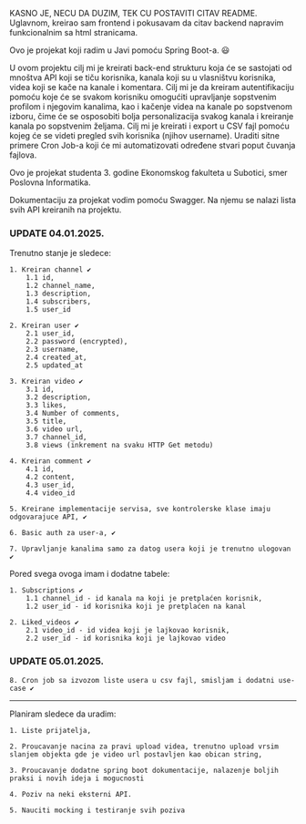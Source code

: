 KASNO JE, NECU DA DUZIM, TEK CU POSTAVITI CITAV README. Uglavnom, kreirao sam frontend i pokusavam da citav backend napravim funkcionalnim sa html stranicama.

Ovo je projekat koji radim u Javi pomoću Spring Boot-a. 😃

U ovom projektu cilj mi je kreirati back-end strukturu koja će se sastojati od mnoštva API koji se tiču korisnika, kanala koji su u 
vlasništvu korisnika, videa koji se kače na kanale i komentara. 
Cilj mi je da kreiram autentifikaciju pomoću koje će se svakom korisniku omogućiti upravljanje sopstvenim profilom i njegovim kanalima,
kao i kačenje videa na kanale po sopstvenom izboru, čime će se osposobiti bolja personalizacija svakog kanala i kreiranje kanala po sopstvenim željama. 
Cilj mi je kreirati i export u CSV fajl pomoću kojeg će se videti pregled svih korisnika (njihov username).
Uraditi sitne primere Cron Job-a koji će mi automatizovati određene stvari poput čuvanja fajlova.

Ovo je projekat studenta 3. godine Ekonomskog fakulteta u Subotici, smer Poslovna Informatika.

Dokumentaciju za projekat vodim pomoću Swagger. Na njemu se nalazi lista svih API kreiranih na projektu.

### UPDATE 04.01.2025. ###

Trenutno stanje je sledece:

    1. Kreiran channel ✔️
        1.1 id,
        1.2 channel_name,
        1.3 description,
        1.4 subscribers,
        1.5 user_id

    2. Kreiran user ✔️
        2.1 user_id,
        2.2 password (encrypted),
        2.3 username,
        2.4 created_at,
        2.5 updated_at

    3. Kreiran video ✔️
        3.1 id,
        3.2 description,
        3.3 likes,
        3.4 Number of comments,
        3.5 title,
        3.6 video url,
        3.7 channel_id,
        3.8 views (inkrement na svaku HTTP Get metodu)

    4. Kreiran comment ✔️
        4.1 id,
        4.2 content,
        4.3 user_id,
        4.4 video_id

    5. Kreirane implementacije servisa, sve kontrolerske klase imaju odgovarajuce API, ✔️

    6. Basic auth za user-a, ✔️

    7. Upravljanje kanalima samo za datog usera koji je trenutno ulogovan ✔️

Pored svega ovoga imam i dodatne tabele:

    1. Subscriptions ✔️
        1.1 channel_id - id kanala na koji je pretplaćen korisnik,
        1.2 user_id - id korisnika koji je pretplaćen na kanal

    2. Liked_videos ✔️
        2.1 video_id - id videa koji je lajkovao korisnik,
        2.2 user_id - id korisnika koji je lajkovao video
### UPDATE 05.01.2025. ###

    8. Cron job sa izvozom liste usera u csv fajl, smisljam i dodatni use-case ✔️
--------------------------------------------------------------------------------------------------------------------------------------

Planiram sledece da uradim:

    1. Liste prijatelja,

    2. Proucavanje nacina za pravi upload videa, trenutno upload vrsim slanjem objekta gde je video url postavljen kao obican string,

    3. Proucavanje dodatne spring boot dokumentacije, nalazenje boljih praksi i novih ideja i mogucnosti

    4. Poziv na neki eksterni API.

    5. Nauciti mocking i testiranje svih poziva
